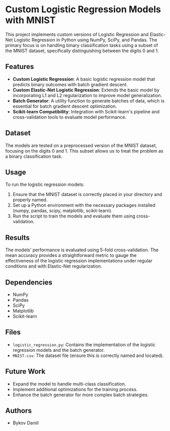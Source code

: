 # Custom Logistic Regression Models with MNIST

This project implements custom versions of Logistic Regression and Elastic-Net Logistic Regression in Python using NumPy, SciPy, and Pandas. The primary focus is on handling binary classification tasks using a subset of the MNIST dataset, specifically distinguishing between the digits 0 and 1.

## Features

- **Custom Logistic Regression**: A basic logistic regression model that predicts binary outcomes with batch gradient descent.
- **Custom Elastic-Net Logistic Regression**: Extends the basic model by incorporating L1 and L2 regularization to improve model generalization.
- **Batch Generator**: A utility function to generate batches of data, which is essential for batch gradient descent optimization.
- **Scikit-learn Compatibility**: Integration with Scikit-learn's pipeline and cross-validation tools to evaluate model performance.

## Dataset

The models are tested on a preprocessed version of the MNIST dataset, focusing on the digits 0 and 1. This subset allows us to treat the problem as a binary classification task.

## Usage

To run the logistic regression models:

1. Ensure that the MNIST dataset is correctly placed in your directory and properly named.
2. Set up a Python environment with the necessary packages installed (numpy, pandas, scipy, matplotlib, scikit-learn).
3. Run the script to train the models and evaluate them using cross-validation.

## Results

The models' performance is evaluated using 5-fold cross-validation. The mean accuracy provides a straightforward metric to gauge the effectiveness of the logistic regression implementations under regular conditions and with Elastic-Net regularization.

## Dependencies

- NumPy
- Pandas
- SciPy
- Matplotlib
- Scikit-learn

## Files

- `logistic_regression.py`: Contains the implementation of the logistic regression models and the batch generator.
- `MNIST.csv`: The dataset file (ensure this is correctly named and located).

## Future Work

- Expand the model to handle multi-class classification.
- Implement additional optimizations for the training process.
- Enhance the batch generator for more complex batch strategies.

## Authors

- Bykov Daniil

